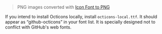 > PNG images converted with [Icon Font to PNG](https://github.com/odyniec/icon-font-to-png)

If you intend to install Octicons locally, install `octicons-local.ttf`. It should appear as “github-octicons” in your font list. It is specially designed not to conflict with GitHub's web fonts.
